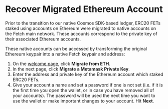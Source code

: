 # Recover Migrated Ethereum Account

Prior to the transition to our native Cosmos SDK-based ledger, ERC20 FETs staked using accounts on Ethereum were migrated to native accounts on the Fetch main network. These accounts correspond to the private key of their associated Ethereum accounts. 

These native accounts can be accessed by transforming the original Ethereum keypair into a native Fetch keypair and address:

1. On the [welcome page](./account_management.md#welcome-page), click **Migrate from ETH**.
2. In the next page, click **Migrate a Metamask Private Key**.
3. Enter the address and private key of the Ethereum account which staked ERC20 FETs.
4. Give your account a name and set a password if one is not set (i.e. if it is the first time you open the wallet, or in case you have removed all of your accounts). The password will be used the next time you want to use the wallet or make important changes to your account. Hit **Next**.
